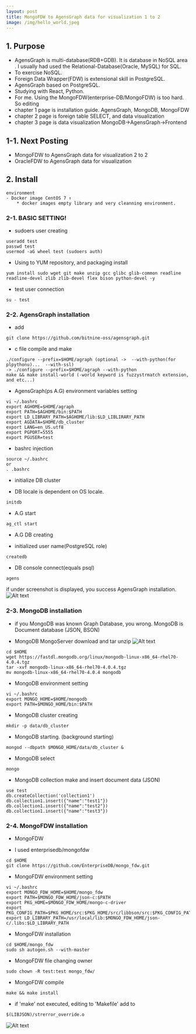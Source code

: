 ```yaml
---
layout: post
title: MongoFDW to AgensGraph data for visualization 1 to 2
image: /img/hello_world.jpeg
---
```

## 1. Purpose
- AgensGraph is multi-database(RDB+GDB). It is database in NoSQL area . I usually had used the Relational-Database(Oracle, MySQL) for SQL.
- To exercise NoSQL.
- Foreign Data Wrapper(FDW) is extensional skill in PostgreSQL.
- AgensGraph based on PostgreSQL.
- Studying with React, Python. 
- For me. Using the MongoFDW(enterprise-DB/MongoFDW) is too hard. So editing
- chapter 1 page is installation guide. AgensGraph, MongoDB, MongoFDW
- chapter 2 page is foreign table SELECT, and data visualization
- chapter 3 page is data visualization MongoDB->AgensGraph->Frontend

## 1-1. Next Posting
- MongoFDW to AgensGraph data for visualization 2 to 2
- OracleFDW to AgensGraph data for visualization

## 2. Install
````
environment
- Docker image CentOS 7 ↑
    * docker images empty library and very cleanning environment.
````
### 2-1. BASIC SETTING!
 - sudoers user creating
````
useradd test
passwd test
usermod -aG wheel test (sudoers auth)
````
 - Using to YUM repository, and packaging install
````
yum install sudo wget git make unzip gcc glibc glib-common readline readline-devel zlib zlib-devel flex bison python-devel -y
````
 - test user connection
````
su - test
````
### 2-2. AgensGraph installation
- add
````
git clone https://github.com/bitnine-oss/agensgraph.git
````

- c file compile and make 
````
./configure --prefix=$HOME/agraph (optional ->  --with-python(for plpythonu)...  --with-ssl)
-> ./configure --prefix=$HOME/agraph --with-python
make && make install-world (-world keyword is fuzzystrmatch extension, and etc...)
````

- AgensGraph(ps A.G) environment variables setting
````
vi ~/.bashrc
export AGHOME=$HOME/agraph
export PATH=$AGHOME/bin:$PATH
export LD_LIBRARY_PATH=$AGHOME/lib:$LD_LIBLIRARY_PATH
export AGDATA=$HOME/db_cluster
export LANG=en_US.utf8
export PGPORT=5555
export PGUSER=test
````

- bashrc injection
````
source ~/.bashrc
or
. .bashrc
````

- initialize DB cluster
* DB locale is dependent on OS locale.
````
initdb
````

- A.G start
````
ag_ctl start
````

- A.G DB creating
* initialized user name(PostgreSQL role)
````
createdb 
````

- DB console connect(equals psql)
````
agens
````

if under screenshot is displayed, you success AgensGraph installation.
![Alt text](https://github.com/jhs9396/jhs9396.github.io/blob/master/img/image.png?raw=true)

### 2-3. MongoDB installation
* if you MongoDB was known Graph Database, you wrong. MongoDB is Document database (JSON, BSON)

- MongoDB
MongoServer download and tar unzip
![Alt text](https://github.com/jhs9396/jhs9396.github.io/blob/master/img/mongodb.png?raw=true)
````
cd $HOME
wget https://fastdl.mongodb.org/linux/mongodb-linux-x86_64-rhel70-4.0.4.tgz
tar -xvf mongodb-linux-x86_64-rhel70-4.0.4.tgz
mv mongodb-linux-x86_64-rhel70-4.0.4 mongodb
````

- MongoDB environment setting
````
vi ~/.bashrc
export MONGO_HOME=$HOME/mongodb
export PATH=$MONGO_HOME/bin:$PATH
````

- MongoDB cluster creating
````
mkdir -p data/db_cluster
````

- MongoDB starting. (background starting)
````
mongod --dbpath $MONGO_HOME/data/db_cluster &
````

- MongoDB select
````
mongo
````

- MongoDB collection make and insert document data (JSON)
````
use test
db.createCollection('collection1')
db.collection1.insert({"name":"test1"})
db.collection1.insert({"name":"test2"})
db.collection1.insert({"name":"test3"})
````

### 2-4. MongoFDW installation

- MongoFDW
* I used enterprisedb/mongofdw 
````
cd $HOME
git clone https://github.com/EnterpriseDB/mongo_fdw.git
````

- MongoFDW environment setting
````
vi ~/.bashrc
export MONGO_FDW_HOME=$HOME/mongo_fdw
export PATH=$MONGO_FDW_HOME/json-c:$PATH
export PKG_HOME=$MONGO_FDW_HOME/mongo-c-driver
export PKG_CONFIG_PATH=$PKG_HOME/src:$PKG_HOME/src/libbson/src:$PKG_CONFIG_PATH
export LD_LIBRARY_PATH=/usr/local/lib:$MONGO_FDW_HOME/json-c/.libs:$LD_LIBRARY_PATH
````

- MongoFDW installation
````
cd $HOME/mongo_fdw
sudo sh autogen.sh --with-master
````

- MongoFDW file changing owner
````
sudo chown -R test:test mongo_fdw/
````

- MongoFDW compile
````
make && make install
````

* if 'make' not executed, editing to 'Makefile' add to  
````
$(LIBJSON)/strerror_override.o
````
![Alt text](https://github.com/jhs9396/jhs9396.github.io/blob/master/img/mongofdw.png?raw=true)
